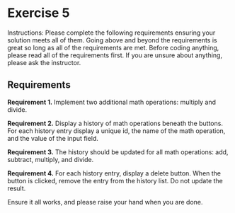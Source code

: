 # Exercise 5

Instructions: Please complete the following requirements ensuring your solution meets all of them. Going above and beyond the requirements is great so long as all of the requirements are met. Before coding anything, please read all of the requirements first. If you are unsure about anything, please ask the instructor.

## Requirements

**Requirement 1.** Implement two additional math operations: multiply and divide.

**Requirement 2.** Display a history of math operations beneath the buttons. For each history entry display a unique id, the name of the math operation, and the value of the input field.

**Requirement 3.** The history should be updated for all math operations: add, subtract, multiply, and divide.

**Requirement 4.** For each history entry, display a delete button. When the button is clicked, remove the entry from the history list. Do not update the result.

Ensure it all works, and please raise your hand when you are done.
